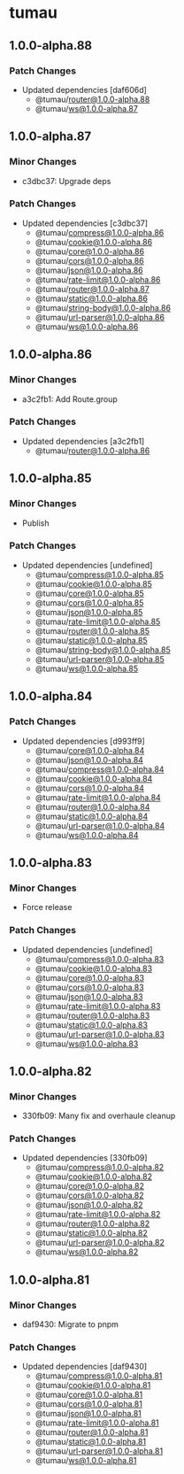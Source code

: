 # tumau

## 1.0.0-alpha.88

### Patch Changes

- Updated dependencies [daf606d]
  - @tumau/router@1.0.0-alpha.88
  - @tumau/ws@1.0.0-alpha.87

## 1.0.0-alpha.87

### Minor Changes

- c3dbc37: Upgrade deps

### Patch Changes

- Updated dependencies [c3dbc37]
  - @tumau/compress@1.0.0-alpha.86
  - @tumau/cookie@1.0.0-alpha.86
  - @tumau/core@1.0.0-alpha.86
  - @tumau/cors@1.0.0-alpha.86
  - @tumau/json@1.0.0-alpha.86
  - @tumau/rate-limit@1.0.0-alpha.86
  - @tumau/router@1.0.0-alpha.87
  - @tumau/static@1.0.0-alpha.86
  - @tumau/string-body@1.0.0-alpha.86
  - @tumau/url-parser@1.0.0-alpha.86
  - @tumau/ws@1.0.0-alpha.86

## 1.0.0-alpha.86

### Minor Changes

- a3c2fb1: Add Route.group

### Patch Changes

- Updated dependencies [a3c2fb1]
  - @tumau/router@1.0.0-alpha.86

## 1.0.0-alpha.85

### Minor Changes

- Publish

### Patch Changes

- Updated dependencies [undefined]
  - @tumau/compress@1.0.0-alpha.85
  - @tumau/cookie@1.0.0-alpha.85
  - @tumau/core@1.0.0-alpha.85
  - @tumau/cors@1.0.0-alpha.85
  - @tumau/json@1.0.0-alpha.85
  - @tumau/rate-limit@1.0.0-alpha.85
  - @tumau/router@1.0.0-alpha.85
  - @tumau/static@1.0.0-alpha.85
  - @tumau/string-body@1.0.0-alpha.85
  - @tumau/url-parser@1.0.0-alpha.85
  - @tumau/ws@1.0.0-alpha.85

## 1.0.0-alpha.84

### Patch Changes

- Updated dependencies [d993ff9]
  - @tumau/core@1.0.0-alpha.84
  - @tumau/json@1.0.0-alpha.84
  - @tumau/compress@1.0.0-alpha.84
  - @tumau/cookie@1.0.0-alpha.84
  - @tumau/cors@1.0.0-alpha.84
  - @tumau/rate-limit@1.0.0-alpha.84
  - @tumau/router@1.0.0-alpha.84
  - @tumau/static@1.0.0-alpha.84
  - @tumau/url-parser@1.0.0-alpha.84
  - @tumau/ws@1.0.0-alpha.84

## 1.0.0-alpha.83

### Minor Changes

- Force release

### Patch Changes

- Updated dependencies [undefined]
  - @tumau/compress@1.0.0-alpha.83
  - @tumau/cookie@1.0.0-alpha.83
  - @tumau/core@1.0.0-alpha.83
  - @tumau/cors@1.0.0-alpha.83
  - @tumau/json@1.0.0-alpha.83
  - @tumau/rate-limit@1.0.0-alpha.83
  - @tumau/router@1.0.0-alpha.83
  - @tumau/static@1.0.0-alpha.83
  - @tumau/url-parser@1.0.0-alpha.83
  - @tumau/ws@1.0.0-alpha.83

## 1.0.0-alpha.82

### Minor Changes

- 330fb09: Many fix and overhaule cleanup

### Patch Changes

- Updated dependencies [330fb09]
  - @tumau/compress@1.0.0-alpha.82
  - @tumau/cookie@1.0.0-alpha.82
  - @tumau/core@1.0.0-alpha.82
  - @tumau/cors@1.0.0-alpha.82
  - @tumau/json@1.0.0-alpha.82
  - @tumau/rate-limit@1.0.0-alpha.82
  - @tumau/router@1.0.0-alpha.82
  - @tumau/static@1.0.0-alpha.82
  - @tumau/url-parser@1.0.0-alpha.82
  - @tumau/ws@1.0.0-alpha.82

## 1.0.0-alpha.81

### Minor Changes

- daf9430: Migrate to pnpm

### Patch Changes

- Updated dependencies [daf9430]
  - @tumau/compress@1.0.0-alpha.81
  - @tumau/cookie@1.0.0-alpha.81
  - @tumau/core@1.0.0-alpha.81
  - @tumau/cors@1.0.0-alpha.81
  - @tumau/json@1.0.0-alpha.81
  - @tumau/rate-limit@1.0.0-alpha.81
  - @tumau/router@1.0.0-alpha.81
  - @tumau/static@1.0.0-alpha.81
  - @tumau/url-parser@1.0.0-alpha.81
  - @tumau/ws@1.0.0-alpha.81
